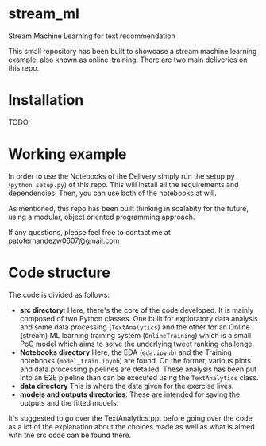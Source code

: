 # stream_ml
Stream Machine Learning for text recommendation
 
This small repository has been built to showcase a stream machine learning example, also known as online-training. There are two main deliveries on this repo.

# Installation 

TODO 

# Working example 


In order to use the Notebooks of the Delivery simply run the setup.py (`python setup.py`) of this repo. This will install all the requirements and dependencies. Then, you can use both of the notebooks at will. 

As mentioned, this repo has been built thinking in scalabity for the future, using a modular, object oriented programming approach.

If any questions, please feel free to contact me at patofernandezw0607@gmail.com

# Code structure 
The code is divided as follows:

- **src directory**: Here, there's the core of the code developed. It is mainly composed of two Python classes. One built for exploratory data analysis and some data processing (`TextAnalytics`) and the other for an Online (stream) ML learning training system (`OnlineTraining`) which is a small PoC model which aims to solve the underlying tweet ranking challenge. 
- **Notebooks directory** Here, the EDA (`eda.ipynb`) and the Training notebooks (`model_train.ipynb`) are found. On the former, various plots and data processing pipelines are detailed. These analysis has been put into an E2E pipeline than can be executed using the `TextAnalytics` class. 
- **data directory** This is where the data given for the exercise lives.
- **models and outputs directories**: These are intended for saving the outputs and the fitted models.


It's suggested to go over the TextAnalytics.ppt before going over the code as a lot of the explanation about the choices made as well as what is aimed with the src code can be found there. 




